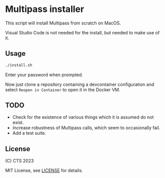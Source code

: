 # Multipass installer

This script will install Multipass from scratch on MacOS.

Visual Studio Code is not needed for the install, but needed to make use of it.

## Usage

```sh
./install.sh
```

Enter your password when prompted.

Now just clone a repository containing a devcontainer configuration and select
`Reopen in Container` to open it in the Docker VM.

## TODO

-   Check for the existence of various things which it is assumed do not exist.
-   Increase robustness of Multipass calls, which seem to occasionally fail.
-   Add a test suite.

## License

(C) CTS 2023

MIT License, see [LICENSE](LICENSE) for details.
